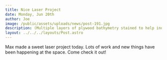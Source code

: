 ```yaml
---
title: Nice Laser Project
date: Monday, Jun 20th
author: Joe
image: /public/assets/uploads/news/post-191.jpg
description: (Multiple layers of plywood bathymetry stained to help indicate depth.)
layout: ../../../layouts/Post.astro
---
```


Max made a sweet laser project today.  Lots of work and new things have been happening at the space.  Come check it out!

